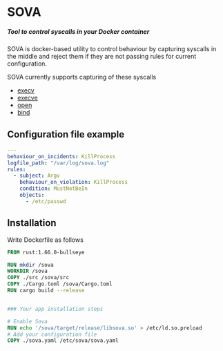 # SOVA
##### Tool to control syscalls in your Docker container

SOVA is docker-based utility to control behaviour by capturing syscalls in the middle and reject them if they are not passing rules for current configuration.

SOVA currently supports capturing of these syscalls
- [execv](https://man7.org/linux/man-pages/man3/exec.3.html)
- [execve](https://man7.org/linux/man-pages/man2/execve.2.html)
- [open](https://man7.org/linux/man-pages/man2/open.2.html)
- [bind](https://man7.org/linux/man-pages/man2/bind.2.html)

## Configuration file example

```yaml
---
behaviour_on_incidents: KillProcess
logfile_path: "/var/log/sova.log"
rules:
  - subject: Argv
    behaviour_on_violation: KillProcess
    condition: MustNotBeIn
    objects:
      - /etc/passwd
```


## Installation

Write Dockerfile as follows

```dockerfile
FROM rust:1.66.0-bullseye

RUN mkdir /sova
WORKDIR /sova
COPY ./src /sova/src
COPY ./Cargo.toml /sova/Cargo.toml
RUN cargo build --release


### Your app installation steps

# Enable Sova
RUN echo '/sova/target/release/libsova.so' > /etc/ld.so.preload
# Add your configuration file 
COPY ./sova.yaml /etc/sova/sova.yaml
```